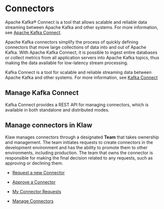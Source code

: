 # Connectors

Apache Kafka® Connect is a tool that allows scalable and reliable data streaming
between Apache Kafka and other systems. For more information, see [Apache Kafka
Connect](https://kafka.apache.org/documentation/#connect).

Apache Kafka connectors simplify the process of quickly defining connectors
that move large collections of data into and out of Apache Kafka. With Apache Kafka
Connect, it is possible to ingest entire databases or collect metrics
from all application servers into Apache Kafka topics, thus making the data
available for low-latency stream processing.

Kafka Connect is a tool for scalable and reliable streaming data between
Apache Kafka and other systems. For more information, see [Kafka
Connect](https://kafka.apache.org/documentation/#connect)

## Manage Kafka Connect

Kafka Connect provides a REST API for managing connectors, which is
available in both standalone and distributed modes.

## Manage connectors in Klaw

Klaw manages connectors through a designated **Team** that takes
ownership and management. The team initiates requests to create
connectors in the development environment and has the ability to promote
them to other environments, including production. The team that owns the
connector is responsible for making the final decision related to any
requests, such as approving or declining them.

- [Request a new Connector](Request-a-new-connector.md)

- [Approve a Connector](Approve-a-connector.md)

- [My Connector Requests](My-connector-requests.md)

- [Manage Connectors](manage-connectors.md)
